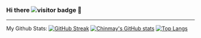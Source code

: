 ### Hi there ![visitor badge](https://visitor-badge.glitch.me/badge?page_id=Chinmay1292.visitor-badge) 👋 

<hr>

My Github Stats:
[![GitHub Streak](http://github-readme-streak-stats.herokuapp.com?user=Chinmay1292&theme=tokyonight_duo&hide_border=true&date_format=M%20j%5B%2C%20Y%5D&theme=algolia)](https://git.io/streak-stats)
[![Chinmay's GitHub stats](https://github-readme-stats.vercel.app/api?username=Chinmay1292&theme=algolia)](https://github.com/anuraghazra/github-readme-stats)
[![Top Langs](https://github-readme-stats.vercel.app/api/top-langs/?username=Chinmay1292&layout=compact&theme=algolia)](https://github.com/anuraghazra/github-readme-stats)
